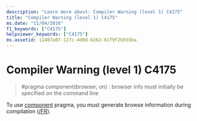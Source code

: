 ```yaml
---
description: "Learn more about: Compiler Warning (level 1) C4175"
title: "Compiler Warning (level 1) C4175"
ms.date: "11/04/2016"
f1_keywords: ["C4175"]
helpviewer_keywords: ["C4175"]
ms.assetid: 11407a07-127c-4d0d-b262-61f9f2b035ba
---
```

# Compiler Warning (level 1) C4175

> #pragma component(browser, on) : browser info must initially be specified on the command line

To use [component](../../preprocessor/component.md) pragma, you must generate browse information during compilation ([/FR](../../build/reference/fr-fr-create-dot-sbr-file.md)).
